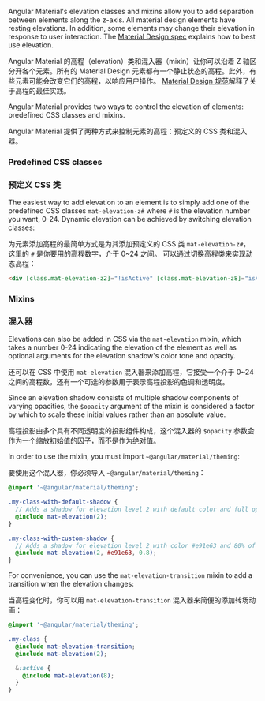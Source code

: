 Angular Material's elevation classes and mixins allow you to add separation between elements along
the z-axis. All material design elements have resting elevations. In addition, some elements may
change their elevation in response to user interaction. The
[Material Design spec](https://material.io/design/environment/elevation.html)
explains how to best use elevation.

Angular Material 的高程（elevation）类和混入器（mixin）让你可以沿着 Z 轴区分开各个元素。所有的 Material Design 元素都有一个静止状态的高程。此外，有些元素可能会改变它们的高程，以响应用户操作。
[Material Design 规范](https://material.io/design/environment/elevation.html)解释了关于高程的最佳实践。

Angular Material provides two ways to control the elevation of elements: predefined CSS classes
and mixins.

Angular Material 提供了两种方式来控制元素的高程：预定义的 CSS 类和混入器。

### Predefined CSS classes

### 预定义 CSS 类

The easiest way to add elevation to an element is to simply add one of the predefined CSS classes
`mat-elevation-z#` where `#` is the elevation number you want, 0-24. Dynamic elevation can be
achieved by switching elevation classes:

为元素添加高程的最简单方式是为其添加预定义的 CSS 类 `mat-elevation-z#`，这里的 `#` 是你要用的高程数字，介于 0~24 之间。
可以通过切换高程类来实现动态高程：

```html
<div [class.mat-elevation-z2]="!isActive" [class.mat-elevation-z8]="isActive"></div>
```

<!-- example(elevation-overview) -->

### Mixins

### 混入器

Elevations can also be added in CSS via the `mat-elevation` mixin, which takes a number 0-24
indicating the elevation of the element as well as optional arguments for the elevation shadow's
color tone and opacity.

还可以在 CSS 中使用 `mat-elevation` 混入器来添加高程，它接受一个介于 0~24 之间的高程数，还有一个可选的参数用于表示高程投影的色调和透明度。

Since an elevation shadow consists of multiple shadow components of varying opacities, the
`$opacity` argument of the mixin is considered a factor by which to scale these initial values
rather than an absolute value.

高程投影由多个具有不同透明度的投影组件构成，这个混入器的 `$opacity` 参数会作为一个缩放初始值的因子，而不是作为绝对值。

In order to use the mixin, you must import `~@angular/material/theming`:

要使用这个混入器，你必须导入 `~@angular/material/theming`：

```scss
@import '~@angular/material/theming';

.my-class-with-default-shadow {
  // Adds a shadow for elevation level 2 with default color and full opacity:
  @include mat-elevation(2);
}

.my-class-with-custom-shadow {
  // Adds a shadow for elevation level 2 with color #e91e63 and 80% of the default opacity:
  @include mat-elevation(2, #e91e63, 0.8);
}
```

For convenience, you can use the `mat-elevation-transition` mixin to add a transition when the
elevation changes:

当高程变化时，你可以用 `mat-elevation-transition` 混入器来简便的添加转场动画：

```scss
@import '~@angular/material/theming';

.my-class {
  @include mat-elevation-transition;
  @include mat-elevation(2);

  &:active {
    @include mat-elevation(8);
  }
}
```
